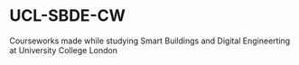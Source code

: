 # UCL-SBDE-CW
Courseworks made while studying Smart Buildings and Digital Engineerting at University College London
